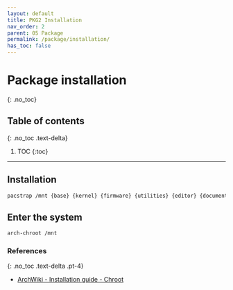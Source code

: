 ```yaml
---
layout: default
title: PKG2 Installation
nav_order: 2
parent: 05 Package
permalink: /package/installation/
has_toc: false
---
```


# Package installation
{: .no_toc}

## Table of contents
{: .no_toc .text-delta}

1. TOC
{:toc}

---

## Installation

```bash
pacstrap /mnt {base} {kernel} {firmware} {utilities} {editor} {documentation}
```

## Enter the system

```bash
arch-chroot /mnt
```

### References
{: .no_toc .text-delta .pt-4}

- [ArchWiki - Installation guide - Chroot](https://wiki.archlinux.org/index.php/Installation_guide#Chroot)
